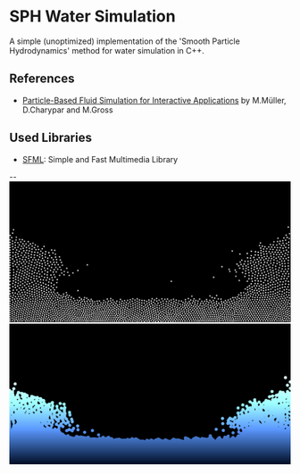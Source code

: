# SPH Water Simulation

A simple (unoptimized) implementation of  the 'Smooth Particle Hydrodynamics' method for water simulation in C++.

## References

* [Particle-Based Fluid Simulation for Interactive Applications](http://matthias-mueller-fischer.ch/publications/sca03.pdf) by M.Müller, D.Charypar and M.Gross


## Used Libraries

* [SFML](http://www.sfml-dev.org/):  Simple and Fast Multimedia Library


--
![Particles screenshot](screenshots/particles.png)
![Water screenshot](screenshots/water.png)
